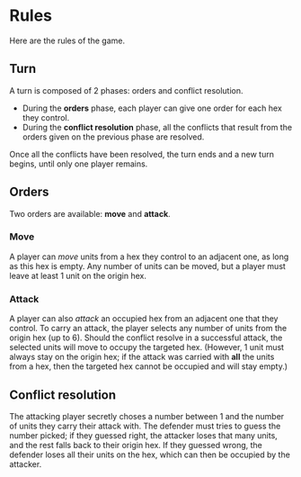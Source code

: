 # Rules

Here are the rules of the game.

## Turn

A turn is composed of 2 phases: orders and conflict resolution.

- During the **orders** phase, each player can give one order for each 
  hex they control.
- During the **conflict resolution** phase, all the conflicts that result from 
  the orders given on the previous phase are resolved.

Once all the conflicts have been resolved, the turn ends and a new turn begins, 
until only one player remains.

## Orders

Two orders are available: **move** and **attack**.

### Move

A player can _move_ units from a hex they control to an adjacent one, as long 
as this hex is empty. Any number of units can be moved, but a player must 
leave at least 1 unit on the origin hex.

### Attack

A player can also _attack_ an occupied hex from an adjacent one that they control.
To carry an attack, the player selects any number of units from the origin hex 
(up to 6). Should the conflict resolve in a successful attack, the selected units 
will move to occupy the targeted hex. (However, 1 unit must always stay on the 
origin hex; if the attack was carried with **all** the units from a hex, then 
the targeted hex cannot be occupied and will stay empty.)

## Conflict resolution

The attacking player secretly choses a number between 1 and the number of units they 
carry their attack with. The defender must tries to guess the number picked; if 
they guessed right, the attacker loses that many units, and the rest falls back 
to their origin hex. If they guessed wrong, the defender loses all their units 
on the hex, which can then be occupied by the attacker.

